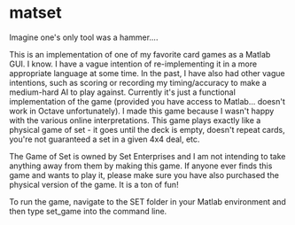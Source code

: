 # matset
Imagine one's only tool was a hammer....

This is an implementation of one of my favorite card games as a Matlab GUI. I know. I have a vague intention of re-implementing it in a more appropriate language at some time. In the past, I have also had other vague intentions, such as scoring or recording my timing/accuracy to make a medium-hard AI to play against. Currently it's just a functional implementation of the game (provided you have access to Matlab... doesn't work in Octave unfortunately). I made this game because I wasn't happy with the various online interpretations. This game plays exactly like a physical game of set - it goes until the deck is empty, doesn't repeat cards, you're not guaranteed a set in a given 4x4 deal, etc.

The Game of Set is owned by Set Enterprises and I am not intending to take anything away from them by making this game. If anyone ever finds this game and wants to play it, please make sure you have also purchased the physical version of the game. It is a ton of fun!

To run the game, navigate to the SET folder in your Matlab environment and then type set_game into the command line.
